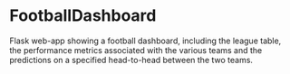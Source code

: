 # FootballDashboard
Flask web-app showing a football dashboard, including the league table, the performance metrics associated with the various teams and the 
predictions on a specified head-to-head between the two teams. 
